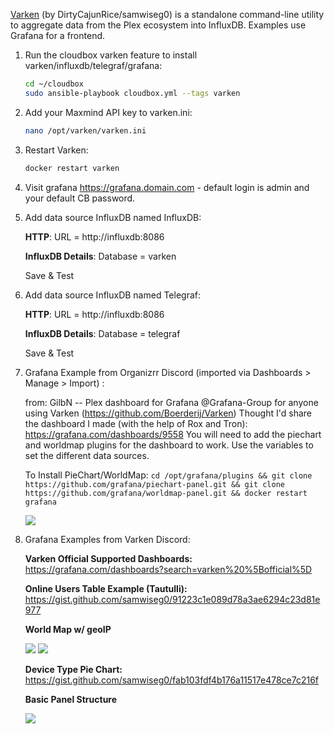 [Varken](https://github.com/Boerderij/Varken) (by DirtyCajunRice/samwiseg0) is a standalone command-line utility to aggregate data from the Plex ecosystem into InfluxDB. Examples use Grafana for a frontend.


1. Run the cloudbox varken feature to install varken/influxdb/telegraf/grafana:
   ```bash
   cd ~/cloudbox
   sudo ansible-playbook cloudbox.yml --tags varken
   ```
2. Add your Maxmind API key to varken.ini:
   ```bash
   nano /opt/varken/varken.ini
   ```
3. Restart Varken:
   ```bash
   docker restart varken
   ```
4. Visit grafana https://grafana.domain.com - default login is admin and your default CB password. 

5. Add data source InfluxDB named InfluxDB:

   **HTTP**: URL = http://influxdb:8086

   **InfluxDB Details**: Database = varken

   Save & Test

6. Add data source InfluxDB named Telegraf:

   **HTTP**: URL = http://influxdb:8086

   **InfluxDB Details**: Database = telegraf

   Save & Test

7. Grafana Example from Organizrr Discord  (imported via Dashboards > Manage > Import) :

   from: GilbN -- Plex dashboard for Grafana
   @Grafana-Group for anyone using Varken (https://github.com/Boerderij/Varken) Thought I'd share the dashboard I made 
   (with the help of Rox and Tron): https://grafana.com/dashboards/9558
   You will need to add the piechart and worldmap plugins for the dashboard to work. Use the variables to set the 
   different 
   data sources.

   To Install PieChart/WorldMap:
   `cd /opt/grafana/plugins && git clone https://github.com/grafana/piechart-panel.git && git clone 
    https://github.com/grafana/worldmap-panel.git && docker restart grafana`

   ![](https://grafana.com/api/dashboards/9558/images/5941/image)
8. Grafana Examples from Varken Discord:

   **Varken Official Supported Dashboards:** https://grafana.com/dashboards?search=varken%20%5Bofficial%5D
   
   **Online Users Table Example (Tautulli):** https://gist.github.com/samwiseg0/91223c1e089d78a3ae6294c23d81e977

   **World Map w/ geoIP**

   ![](https://i.imgur.com/2Qh73bR.png)
   ![](https://i.imgur.com/0ks1ZxR.png)

   **Device Type Pie Chart:** https://gist.github.com/samwiseg0/fab103fdf4b176a11517e478ce7c216f

   **Basic Panel Structure**

   ![](https://i.imgur.com/iM7pq5e.png)
